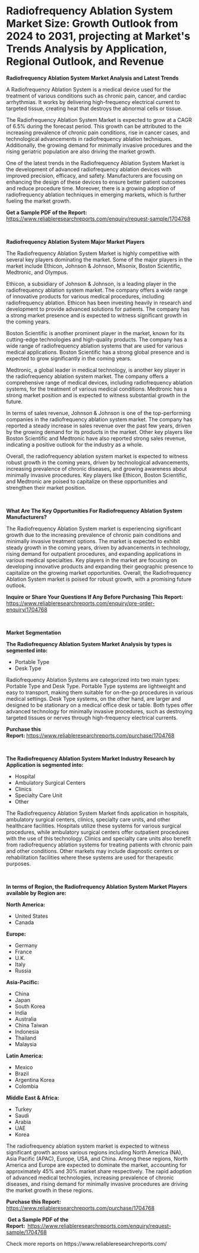 <p><h1>Radiofrequency Ablation System Market Size: Growth Outlook from 2024 to 2031, projecting at Market's Trends Analysis by Application, Regional Outlook, and Revenue</h1></p><p><strong>Radiofrequency Ablation System Market Analysis and Latest Trends</strong></p>
<p><p>A Radiofrequency Ablation System is a medical device used for the treatment of various conditions such as chronic pain, cancer, and cardiac arrhythmias. It works by delivering high-frequency electrical current to targeted tissue, creating heat that destroys the abnormal cells or tissue.</p><p>The Radiofrequency Ablation System Market is expected to grow at a CAGR of 6.5% during the forecast period. This growth can be attributed to the increasing prevalence of chronic pain conditions, rise in cancer cases, and technological advancements in radiofrequency ablation techniques. Additionally, the growing demand for minimally invasive procedures and the rising geriatric population are also driving the market growth.</p><p>One of the latest trends in the Radiofrequency Ablation System Market is the development of advanced radiofrequency ablation devices with improved precision, efficacy, and safety. Manufacturers are focusing on enhancing the design of these devices to ensure better patient outcomes and reduce procedure time. Moreover, there is a growing adoption of radiofrequency ablation techniques in emerging markets, which is further fueling the market growth.</p></p>
<p><strong>Get a Sample PDF of the Report:&nbsp;</strong> <a href="https://www.reliableresearchreports.com/enquiry/request-sample/1704768">https://www.reliableresearchreports.com/enquiry/request-sample/1704768</a></p>
<p>&nbsp;</p>
<p><strong>Radiofrequency Ablation System Major Market Players</strong></p>
<p><p>The Radiofrequency Ablation System Market is highly competitive with several key players dominating the market. Some of the major players in the market include Ethicon, Johnson & Johnson, Misonix, Boston Scientific, Medtronic, and Olympus.</p><p>Ethicon, a subsidiary of Johnson & Johnson, is a leading player in the radiofrequency ablation system market. The company offers a wide range of innovative products for various medical procedures, including radiofrequency ablation. Ethicon has been investing heavily in research and development to provide advanced solutions for patients. The company has a strong market presence and is expected to witness significant growth in the coming years.</p><p>Boston Scientific is another prominent player in the market, known for its cutting-edge technologies and high-quality products. The company has a wide range of radiofrequency ablation systems that are used for various medical applications. Boston Scientific has a strong global presence and is expected to grow significantly in the coming years.</p><p>Medtronic, a global leader in medical technology, is another key player in the radiofrequency ablation system market. The company offers a comprehensive range of medical devices, including radiofrequency ablation systems, for the treatment of various medical conditions. Medtronic has a strong market position and is expected to witness substantial growth in the future.</p><p>In terms of sales revenue, Johnson & Johnson is one of the top-performing companies in the radiofrequency ablation system market. The company has reported a steady increase in sales revenue over the past few years, driven by the growing demand for its products in the market. Other key players like Boston Scientific and Medtronic have also reported strong sales revenue, indicating a positive outlook for the industry as a whole.</p><p>Overall, the radiofrequency ablation system market is expected to witness robust growth in the coming years, driven by technological advancements, increasing prevalence of chronic diseases, and growing awareness about minimally invasive procedures. Key players like Ethicon, Boston Scientific, and Medtronic are poised to capitalize on these opportunities and strengthen their market position.</p></p>
<p>&nbsp;</p>
<p><strong>What Are The Key Opportunities For Radiofrequency Ablation System Manufacturers?</strong></p>
<p><p>The Radiofrequency Ablation System market is experiencing significant growth due to the increasing prevalence of chronic pain conditions and minimally invasive treatment options. The market is expected to exhibit steady growth in the coming years, driven by advancements in technology, rising demand for outpatient procedures, and expanding applications in various medical specialties. Key players in the market are focusing on developing innovative products and expanding their geographic presence to capitalize on the growing market opportunities. Overall, the Radiofrequency Ablation System market is poised for robust growth, with a promising future outlook.</p></p>
<p><strong>Inquire or Share Your Questions If Any Before Purchasing This Report:</strong> <a href="https://www.reliableresearchreports.com/enquiry/pre-order-enquiry/1704768">https://www.reliableresearchreports.com/enquiry/pre-order-enquiry/1704768</a></p>
<p>&nbsp;</p>
<p><strong>Market Segmentation</strong></p>
<p><strong>The Radiofrequency Ablation System Market Analysis by types is segmented into:</strong></p>
<p><ul><li>Portable Type</li><li>Desk Type</li></ul></p>
<p><p>Radiofrequency Ablation Systems are categorized into two main types: Portable Type and Desk Type. Portable Type systems are lightweight and easy to transport, making them suitable for on-the-go procedures in various medical settings. Desk Type systems, on the other hand, are larger and designed to be stationary on a medical office desk or table. Both types offer advanced technology for minimally invasive procedures, such as destroying targeted tissues or nerves through high-frequency electrical currents.</p></p>
<p><strong>Purchase this Report:&nbsp;</strong><a href="https://www.reliableresearchreports.com/purchase/1704768">https://www.reliableresearchreports.com/purchase/1704768</a></p>
<p>&nbsp;</p>
<p><strong>The Radiofrequency Ablation System Market Industry Research by Application is segmented into:</strong></p>
<p><ul><li>Hospital</li><li>Ambulatory Surgical Centers</li><li>Clinics</li><li>Specialty Care Unit</li><li>Other</li></ul></p>
<p><p>The Radiofrequency Ablation System Market finds application in hospitals, ambulatory surgical centers, clinics, specialty care units, and other healthcare facilities. Hospitals utilize these systems for various surgical procedures, while ambulatory surgical centers offer outpatient procedures with the use of this technology. Clinics and specialty care units also benefit from radiofrequency ablation systems for treating patients with chronic pain and other conditions. Other markets may include diagnostic centers or rehabilitation facilities where these systems are used for therapeutic purposes.</p></p>
<p>&nbsp;</p>
<p><strong>In terms of Region, the Radiofrequency Ablation System Market Players available by Region are:</strong></p>
<p>
    <p> <strong> North America: </strong>
        <ul>
            <li>United States</li>
            <li>Canada</li>
        </ul>
        </p> 
    <p> <strong> Europe: </strong>
        <ul>
            <li>Germany</li>
            <li>France</li>
            <li>U.K.</li>
            <li>Italy</li>
            <li>Russia</li>
        </ul>
        </p> 
    <p> <strong> Asia-Pacific: </strong>
        <ul>
            <li>China</li>
            <li>Japan</li>
            <li>South Korea</li>
            <li>India</li>
            <li>Australia</li>
            <li>China Taiwan</li>
            <li>Indonesia</li>
            <li>Thailand</li>
            <li>Malaysia</li>
        </ul>
        </p> 
    <p> <strong> Latin America: </strong>
        <ul>
            <li>Mexico</li>
            <li>Brazil</li>
            <li>Argentina Korea</li>
            <li>Colombia</li>
        </ul>
        </p> 
    <p> <strong> Middle East & Africa: </strong>
        <ul>
            <li>Turkey</li>
            <li>Saudi</li>
            <li>Arabia</li>
            <li>UAE</li>
            <li>Korea</li>
        </ul>
    </p>
    </p>
<p><p>The radiofrequency ablation system market is expected to witness significant growth across various regions including North America (NA), Asia Pacific (APAC), Europe, USA, and China. Among these regions, North America and Europe are expected to dominate the market, accounting for approximately 45% and 30% market share respectively. The rapid adoption of advanced medical technologies, increasing prevalence of chronic diseases, and rising demand for minimally invasive procedures are driving the market growth in these regions.</p></p>
<p><strong>Purchase this Report: </strong><a href="https://www.reliableresearchreports.com/purchase/1704768">https://www.reliableresearchreports.com/purchase/1704768</a></p>
<p>&nbsp;<strong>Get a Sample PDF of the Report:&nbsp;&nbsp;</strong><a href="https://www.reliableresearchreports.com/enquiry/request-sample/1704768">https://www.reliableresearchreports.com/enquiry/request-sample/1704768</a></p>
<p><strong></strong></p>
<p>Check more reports on https://www.reliableresearchreports.com/</p>